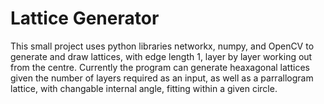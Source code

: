 # Lattice Generator

This small project uses python libraries networkx, numpy, and OpenCV to generate and draw lattices, with edge length 1, layer by layer working out from the centre. Currently the program can generate heaxagonal lattices given the number of layers required as an input, as well as a parrallogram lattice, with changable internal angle, fitting within a given circle.

